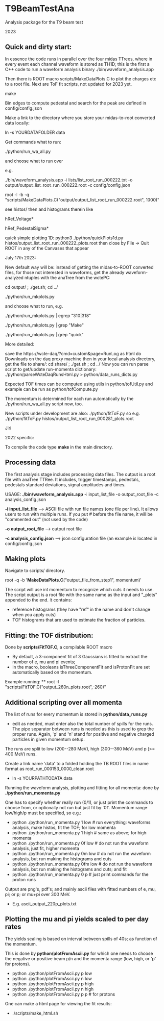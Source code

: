 # T9BeamTestAna
Analysis package for the T9 beam test


2023
## Quick and dirty start:

In essence the code runs in parallel over the four midas TTrees, where in every event each channel waveform is stored as TH1D; this is the first a C++ code to run a waveform analysis binary ./bin/waveform_analysis.app

Then there is ROOT macro scripts/MakeDataPlots.C to plot the charges etc to a root file. Next are ToF fit scripts, not updated for 2023 yet.


make

Bin edges to compute pedestal and search for the peak are defined in
config/config.json

Make a link to the directory where you store your midas-to-root converted data locally:

ln -s YOURDATAFOLDER data

Get commands what to run:

./python/run_wa_all.py

and choose what to run over

e.g.

./bin/waveform_analysis.app -i lists/list_root_run_000222.txt -o output/output_list_root_run_000222.root -c config/config.json

root -l -b -q  "scripts/MakeDataPlots.C(\"output/output_list_root_run_000222.root\", 1000)"

see histos/ then and histograms therein like

hRef_Voltage*

hRef_PedestalSigma*

quick simple plotting 1D:
python3 ./python/quickPlots1d.py histos/output_list_root_run_000222_plots.root
then close by File -> Quit ROOT in any of the Canvases that appear


July 17th 2023:

New default way will be: instead of getting the midas-to-ROOT converted files, for those not interested in waveforms, get the already waveform-analyzed ntuples with the anaTree from the wctePC:

cd output/ ; ./get.sh; cd ../

./python/run_mkplots.py

and choose what to run, e.g.

./python/run_mkplots.py | egrep "310|318"

./python/run_mkplots.py | grep "Make"

./python/run_mkplots.py | grep "quick"


More detailed:

save the https://wcte-daq/?cmd=custom&page=RunLog as html do Downloads on the daq proxy machine
then in your local analysis directory, get the file to share/:
cd share/ ; ./get.sh ; cd ../
Now you can run parse script to get/update run-momenta dictionary:
./python/parseWcteDaqRunsHtml.py > python/data_runs_dicts.py 

Expected TOF times can be computed using utils in
python/tofUtil.py
and example can be run as
python/tofCompute.py

The momentum is determined for each run automatically by the 
./python/run_wa_all.py
script now, too.

New scripts under development are also:
./python/fitToF.py
so e.g.
./python/fitToF.py histos/output_list_root_run_000281_plots.root 


Jiri



2022 specific:

To compile the code type **make** in the main directory.

## Processing data

The first analysis stage includes processing data files. The output is a root file with anaTree TTRee. It includes, trigger timestamps, pedestals, pedestals standard deviations, signal amplitudes and times.

USAGE: **./bin/waveform_analysis.app** -i input_list_file -o output_root_file -c analysis_config.json

  **-i input_list_file**      --> ASCII file with run file names (one file per line). It allows users to run with multiple runs. If you put # before  the file name, it will be "commented out" (not used by the code)
  
  **-o output_root_file**     --> output root file
  
  **-c analysis_config.json** --> json configuration file (an example is located in config/config.json

## Making plots
Navigate to scripts/ directory. 

root -q -b '**MakeDataPlots.C**("output_file_from_step1", momentum)'

The script will use int momentum to recognize which cuts it needs to use. The script output is a root file with the same name as the input and "_plots" appended to the end. It contains:
  - reference histograms (they have "ref" in the name and don't change when you apply cuts) 
  - TOF histograms that are used to estimate the fraction of particles.  

## Fitting: the TOF distribution:
Done by **scripts/FitTOF.C**, a compilable ROOT macro
 - By default, a 3-component fit of 3 Gaussians is fitted to extract the number of e, mu and pi events;
 - In the macro, booleans isThreeComponentFit and isProtonFit are set automatically based on the momentum.

Example running:
 ** root -l "scripts/FitTOF.C(\"output_260n_plots.root\",-260)"


## Additional scripting over all momenta

The list of runs for every momentum is stored in **python/data_runs.py**
 - edit as needed, must enter also the total number of spills for the runs. The pipe separator between runs is needed as this is used to grep the proper runs. Again, 'p' and 'n' stand for positive and negative charged particles in given momentum setup.

The runs are split to low (200--280 MeV), high (300--360 MeV) and p (>= 400 MeV) runs.

Create a link name 'data' to a folded holding the TB ROOT files in name format as root_run_000153_0000_clean.root
  -  ln -s YOURPATHTODATA data

Running the waveform analysis, plotting and fitting for all momenta: done by **./python/run_momenta.py**

One has to specify whether really run (0/1), or just print the commands to choose from, or optionally not run but just fit by '0f'. Momentum range low/high/p must be specified, so e.g.:

 - python ./python/run_momenta.py 1 low    # run everything: waveforms analysis, make histos, fit the TOF; for low momenta
 - python ./python/run_momenta.py 1 high   # same as above; for high momenta
 - python ./python/run_momenta.py 0f low   # do not run the waveform analysis, just fit, higher momenta
 - python ./python/run_momenta.py 0m low   # do not run the waveform analysis, but run making the histograms and cuts
 - python ./python/run_momenta.py 0fm low  # do not run the waveform analysis, but run making the histograms and cuts; and fit	
 - python ./python/run_momenta.py 0 p      # just print commands for the proton runs

Output are png's, pdf's; and mainly ascii files with fitted numbers of e, mu, pi; or p; or mu+pi over 300 MeV.
 - E.g. ascii_output_220p_plots.txt

## Plotting the mu and pi yields scaled to per day rates

 The yields scaling is based on interval between spills of 40s; as function of the momentum.
 
 This is done by **python/plotFromAscii.py** for which one needs to choose the negative or positive beam p/n and the momenta range (low, high, or 'p' for protons).

  - python ./python/plotFromAscii.py p low
  - python ./python/plotFromAscii.py n low
  - python ./python/plotFromAscii.py p high
  - python ./python/plotFromAscii.py n high
  - python ./python/plotFromAscii.py p p # for protons

One can make a html page for viewing the fit results:
  -  ./scripts/make_html.sh

